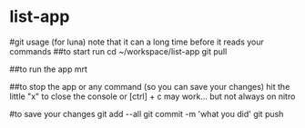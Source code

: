 list-app
========

#git usage (for luna) note that it can a long time before it reads your commands
##to start run 
cd ~/workspace/list-app
git pull

##to run the app
mrt

##to stop the app or any command (so you can save your changes)
hit the little "x" to close the console 
or [ctrl] + c may work... but not always on nitro 

#to save your changes
git add --all
git commit -m 'what you did'
git push